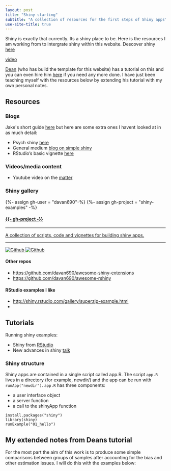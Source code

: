 ```yaml
---
layout: post
title: "Shiny starting"
subtitle: "A collection of resources for the first steps of Shiny apps"
use-site-title: true
---
```


Shiny is exactly that currently. Its a shiny place to be. Here is the resources I am working from to intergrate shiny within this website.  Descover shiny [here](https://www.rstudio.com/products/shiny/)

[video](https://vimeo.com/97466638)

[Dean](https://deanattali.com/blog/building-shiny-apps-tutorial/) (who has build the template for this website) has a tutorial on this and you can even hire him [here](https://deanattali.com/shiny/) if you need any more done. I have just been teaching myself with the resources below by extending his tutorial with my own personal notes.

## Resources

### Blogs

Jake's short guide [here](https://www.jakeruss.com/cheatsheets/stargazer/#quick-notes) but here are some extra ones I havent looked at in as much detail:

- Psych shiny [here](https://psyr.org/shiny.html)
- General medium [blog on simple shiny](https://medium.com/@maloojinesh/shiny-for-beginners-780ce6a56846)
- RStudio’s basic vignette [here](https://shiny.rstudio.com/articles/basics.html)

### Videos/media content

- Youtube video on the [matter](https://www.youtube.com/watch?v=M7ywRJjt4Ko)

### Shiny gallery

<div class="spacer"></div>
<div class="row text-center">
  <div class="col-md-4 col-md-offset-0 col-sm-4 col-sm-offset-0 col-xs-12 col-xs-offset-0 text-center">
    <div class="project-card">
      {%- assign gh-user = "davan690"-%}
      {%- assign gh-project = "shiny-examples" -%}
      <a target="_blank" href="https://github.com/{{- gh-user -}}/{{- gh-project -}}" class="project-link" title="Go to Github Project Page">
        <span class="fa-stack fa-4x">
          <i class="fa fa-circle fa-stack-2x stack-color"></i>
          <i class="fa fa-terminal fa-stack-1x fa-inverse"></i>
        </span>
        <h4>{{- gh-project -}}</h4>
        <hr class="seperator">
        <p class="text-muted">A collection of scripts, code and vignettes for building shiny apps. </p>
        <hr class="seperator">
        <img src="https://img.shields.io/github/forks/{{- gh-user -}}/{{- gh-project -}}.svg?style=social&label=Fork" alt="Github" title="Github Forks">
        <img src="https://img.shields.io/github/stars/{{- gh-user -}}/{{- gh-project -}}.svg?style=social&label=Stars" alt="Github" title="Github Stars">
      </a>
    </div>
  </div>
</div>

#### Other repos

- https://github.com/davan690/awesome-shiny-extensions
- https://github.com/davan690/awesome-rshiny

#### RStudio examples I like

- http://shiny.rstudio.com/gallery/superzip-example.html
- 

## Tutorials

Running shiny examples:

- Shiny from [RStudio](https://shiny.rstudio.com/tutorial/written-tutorial/lesson1/)
- New advances in shiny [talk](https://vimeo.com/94184686)

### Shiny structure

Shiny apps are contained in a single script called app.R. The script `app.R` lives in a directory (for example, newdir/) and the app can be run with `runApp("newdir")`. `app.R` has three components:

- a user interface object
- a server function
- a call to the shinyApp function


```{r}
install.packages("shiny")
library(shiny)
runExample("01_hello")
```

## My extended notes from Deans tutorial

For the most part the aim of this work is to produce some simple comparisons between groups of samples after accounting for the bias and other estimation issues. I will do this with the examples below:

